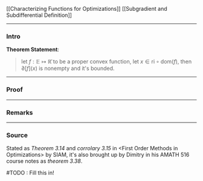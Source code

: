 [[Characterizing Functions for Optimizations]]
[[Subgradient and Subdifferential Definition]]

---
### **Intro**

**Theorem Statement**: 

> let $f: \mathbb E\mapsto \mathbb{\bar R}$ to be a proper convex function, let $x\in \text{ri}\circ \text{dom}(f)$, then $\partial[f](x)$ is nonempty and it's bounded. 



---
### **Proof**



---
### **Remarks**


---
### **Source**
Stated as *Theorem 3.14* and *corrolary 3.15* in \<First Order Methods in Optimizations\> by SIAM, it's also brought up by Dimitry in his AMATH 516 course notes as *theorem 3.38*. 


#TODO : Fill this in! 